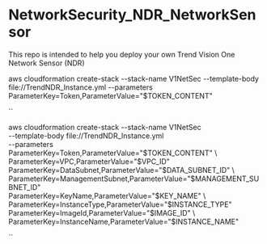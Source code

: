 # NetworkSecurity_NDR_NetworkSensor
This repo is intended to help you deploy your own Trend Vision One Network Sensor (NDR)

aws cloudformation create-stack --stack-name V1NetSec --template-body file://TrendNDR_Instance.yml --parameters ParameterKey=Token,ParameterValue="$TOKEN_CONTENT"


``

aws cloudformation create-stack --stack-name V1NetSec \
--template-body file://TrendNDR_Instance.yml \
--parameters \
ParameterKey=Token,ParameterValue="$TOKEN_CONTENT" \
ParameterKey=VPC,ParameterValue="$VPC_ID" \
ParameterKey=DataSubnet,ParameterValue="$DATA_SUBNET_ID" \
ParameterKey=ManagementSubnet,ParameterValue="$MANAGEMENT_SUBNET_ID" \
ParameterKey=KeyName,ParameterValue="$KEY_NAME" \
ParameterKey=InstanceType,ParameterValue="$INSTANCE_TYPE" \
ParameterKey=ImageId,ParameterValue="$IMAGE_ID" \
ParameterKey=InstanceName,ParameterValue="$INSTANCE_NAME"

``
